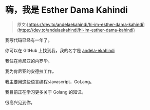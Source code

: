 # 嗨，我是 Esther Dama Kahindi

> 原文:[https://dev.to/andelaekahindi/hi-im-esther-dama-kahindi](https://dev.to/andelaekahindi/hi-im-esther-dama-kahindi)

我写代码已经有一年了。

你可以在 GitHub 上找到我，我的名字是 [andela-ekahindi](https://github.com/andela-ekahindi)

我住在肯尼亚的内罗毕。

我为肯尼亚的安德拉工作。

我主要用这些语言编程:Javascript，GoLang。

我目前正在学习更多关于 Golang 的知识。

很高兴见到你。